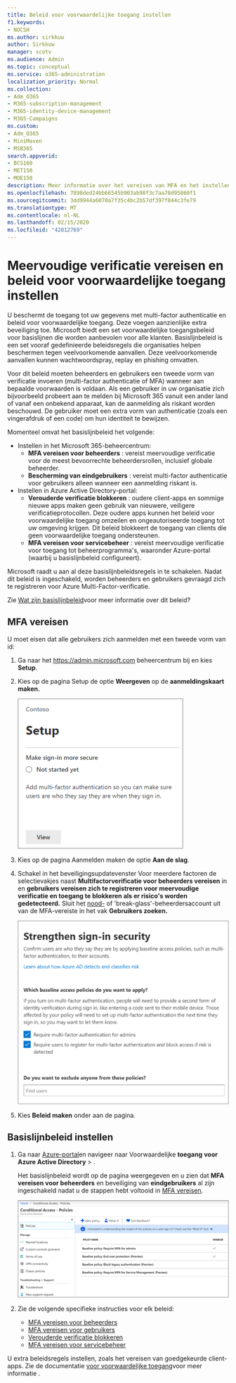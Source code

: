 ```yaml
---
title: Beleid voor voorwaardelijke toegang instellen
f1.keywords:
- NOCSH
ms.author: sirkkuw
author: Sirkkuw
manager: scotv
ms.audience: Admin
ms.topic: conceptual
ms.service: o365-administration
localization_priority: Normal
ms.collection:
- Adm_O365
- M365-subscription-management
- M365-identity-device-management
- M365-Campaigns
ms.custom:
- Adm_O365
- MiniMaven
- MSB365
search.appverid:
- BCS160
- MET150
- MOE150
description: Meer informatie over het vereisen van MFA en het instellen van beleid voor voorwaardelijke toegang voor Microsoft 365 Business.
ms.openlocfilehash: 7898ded24bb66545b903ab98f3c7aa78d95860f1
ms.sourcegitcommit: 3dd9944a6070a7f35c4bc2b57df397f844c3fe79
ms.translationtype: MT
ms.contentlocale: nl-NL
ms.lasthandoff: 02/15/2020
ms.locfileid: "42812769"
---
```

# <a name="require-multi-factor-authentication-and-set-up-conditional-access-policies"></a>Meervoudige verificatie vereisen en beleid voor voorwaardelijke toegang instellen

U beschermt de toegang tot uw gegevens met multi-factor authenticatie en beleid voor voorwaardelijke toegang. Deze voegen aanzienlijke extra beveiliging toe. Microsoft biedt een set voorwaardelijke toegangsbeleid voor basislijnen die worden aanbevolen voor alle klanten. Basislijnbeleid is een set vooraf gedefinieerde beleidsregels die organisaties helpen beschermen tegen veelvoorkomende aanvallen. Deze veelvoorkomende aanvallen kunnen wachtwoordspray, replay en phishing omvatten.

Voor dit beleid moeten beheerders en gebruikers een tweede vorm van verificatie invoeren (multi-factor authenticatie of MFA) wanneer aan bepaalde voorwaarden is voldaan. Als een gebruiker in uw organisatie zich bijvoorbeeld probeert aan te melden bij Microsoft 365 vanuit een ander land of vanaf een onbekend apparaat, kan de aanmelding als riskant worden beschouwd. De gebruiker moet een extra vorm van authenticatie (zoals een vingerafdruk of een code) om hun identiteit te bewijzen. 

Momenteel omvat het basislijnbeleid het volgende:
- Instellen in het Microsoft 365-beheercentrum:
    - **MFA vereisen voor beheerders** : vereist meervoudige verificatie voor de meest bevoorrechte beheerdersrollen, inclusief globale beheerder.
    - **Bescherming van eindgebruikers** : vereist multi-factor authenticatie voor gebruikers alleen wanneer een aanmelding riskant is. 
- Instellen in Azure Active Directory-portal:
    - **Verouderde verificatie blokkeren** : oudere client-apps en sommige nieuwe apps maken geen gebruik van nieuwere, veiligere verificatieprotocollen. Deze oudere apps kunnen het beleid voor voorwaardelijke toegang omzeilen en ongeautoriseerde toegang tot uw omgeving krijgen. Dit beleid blokkeert de toegang van clients die geen voorwaardelijke toegang ondersteunen. 
    - **MFA vereisen voor servicebeheer** : vereist meervoudige verificatie voor toegang tot beheerprogramma's, waaronder Azure-portal (waarbij u basislijnbeleid configureert). 

Microsoft raadt u aan al deze basislijnbeleidsregels in te schakelen. Nadat dit beleid is ingeschakeld, worden beheerders en gebruikers gevraagd zich te registreren voor Azure Multi-Factor-verificatie.

Zie [Wat zijn basislijnbeleid](https://docs.microsoft.com/azure/active-directory/conditional-access/concept-baseline-protection)voor meer informatie over dit beleid?


## <a name="require-mfa"></a>MFA vereisen

U moet eisen dat alle gebruikers zich aanmelden met een tweede vorm van id:

1. Ga naar het <a href="https://go.microsoft.com/fwlink/p/?linkid=837890" target="_blank">https://admin.microsoft.com</a> beheercentrum bij en kies **Setup**.

2. Kies op de pagina Setup de optie **Weergeven** op de **aanmeldingskaart maken.**


    ![Maak de aanmeldingskaart veiliger.](../media/setupmfa.png)
3. Kies op de pagina Aanmelden maken de optie **Aan de slag**.
 
4. Schakel in het beveiligingsupdatevenster Voor meerdere factoren de selectievakjes naast **Multifactorverificatie voor beheerders vereisen** in en **gebruikers vereisen zich te registreren voor meervoudige verificatie en toegang te blokkeren als er risico's worden gedetecteerd.**
    Sluit het [nood-](m365-campaigns-protect-admin-accounts.md#create-an-emergency-admin-account) of 'break-glass'-beheerdersaccount uit van de MFA-vereiste in het vak **Gebruikers zoeken.**
    
    ![Versterk de beveiligingspagina voor sing-in.](../media/requiremfa.png)

5. Kies **Beleid maken** onder aan de pagina.

## <a name="set-up-baseline-policies"></a>Basislijnbeleid instellen

1. Ga naar [Azure-portal](https://portal.azure.com)en navigeer naar Voorwaardelijke **toegang** **voor Azure Active Directory** \> .
    
    Het basislijnbeleid wordt op de pagina weergegeven en u zien dat **MFA vereisen voor beheerders** en beveiliging van **eindgebruikers** al zijn ingeschakeld nadat u de stappen hebt voltooid in [MFA vereisen](#require-mfa).

    ![Pagina met basislijnbeleid voor voorwaardelijke toegang.](../media/casettings.png)
2. Zie de volgende specifieke instructies voor elk beleid:

    - [MFA vereisen voor beheerders](https://docs.microsoft.com/azure/active-directory/conditional-access/howto-baseline-protect-administrators)
    - [MFA vereisen voor gebruikers](https://docs.microsoft.com/azure/active-directory/conditional-access/howto-baseline-protect-end-users)  
    - [Verouderde verificatie blokkeren](https://docs.microsoft.com/azure/active-directory/conditional-access/howto-baseline-protect-legacy-auth)
    - [MFA vereisen voor servicebeheer](https://docs.microsoft.com/azure/active-directory/conditional-access/howto-baseline-protect-azure)

U extra beleidsregels instellen, zoals het vereisen van goedgekeurde client-apps. Zie de documentatie [voor voorwaardelijke toegang](https://docs.microsoft.com/azure/active-directory/conditional-access/)voor meer informatie .
